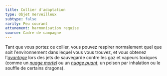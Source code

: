 ```yaml
---
title: Collier d'adaptation
type: Objet merveilleux
subtype: false
rarity: Peu courant
attunement: harmonisation requise
source: Cadre de campagne
---
```

Tant que vous portez ce collier, vous pouvez respirer normalement quel que soit l'environnement dans lequel vous vous trouvez, et vous obtenez l'[_avantage_](/utiliser-les-caracteristiques/#avantage-et-desavantage) lors des jets de sauvegarde contre les gaz et vapeurs toxiques (comme un [_nuage mortel_](/grimoire/nuage-mortel/) ou un [_nuage puant_](/grimoire/nuage-puant/), un poison par inhalation ou le souffle de certains dragons).
